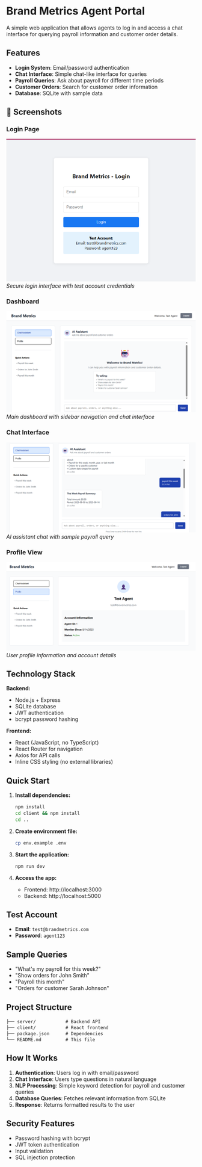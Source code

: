 # Brand Metrics Agent Portal

A simple web application that allows agents to log in and access a chat interface for querying payroll information and customer order details.

## Features

- **Login System**: Email/password authentication
- **Chat Interface**: Simple chat-like interface for queries
- **Payroll Queries**: Ask about payroll for different time periods
- **Customer Orders**: Search for customer order information
- **Database**: SQLite with sample data

## 📸 Screenshots

### Login Page
![Login Page](client/public/Screenshot-359.png)
*Secure login interface with test account credentials*

### Dashboard
![Dashboard](client/public/Screenshot-363.png)
*Main dashboard with sidebar navigation and chat interface*

### Chat Interface
![Chat Interface](client/public/Screenshot-362.png)
*AI assistant chat with sample payroll query*

### Profile View
![Profile](client/public/Screenshot-361.png)
*User profile information and account details*

## Technology Stack

**Backend:**
- Node.js + Express
- SQLite database
- JWT authentication
- bcrypt password hashing

**Frontend:**
- React (JavaScript, no TypeScript)
- React Router for navigation
- Axios for API calls
- Inline CSS styling (no external libraries)

## Quick Start

1. **Install dependencies:**
   ```bash
   npm install
   cd client && npm install
   cd ..
   ```

2. **Create environment file:**
   ```bash
   cp env.example .env
   ```

3. **Start the application:**
   ```bash
   npm run dev
   ```

4. **Access the app:**
   - Frontend: http://localhost:3000
   - Backend: http://localhost:5000

## Test Account

- **Email**: `test@brandmetrics.com`
- **Password**: `agent123`

## Sample Queries

- "What's my payroll for this week?"
- "Show orders for John Smith"
- "Payroll this month"
- "Orders for customer Sarah Johnson"

## Project Structure

```
├── server/           # Backend API
├── client/           # React frontend
├── package.json      # Dependencies
└── README.md         # This file
```

## How It Works

1. **Authentication**: Users log in with email/password
2. **Chat Interface**: Users type questions in natural language
3. **NLP Processing**: Simple keyword detection for payroll and customer queries
4. **Database Queries**: Fetches relevant information from SQLite
5. **Response**: Returns formatted results to the user

## Security Features

- Password hashing with bcrypt
- JWT token authentication
- Input validation
- SQL injection protection

